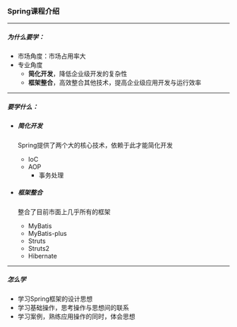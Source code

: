 ### Spring课程介绍

------------

##### 为什么要学：

- 市场角度：市场占用率大
- 专业角度
  - **简化开发**，降低企业级开发的复杂性
  - **框架整合**，高效整合其他技术，提高企业级应用开发与运行效率

---------------

##### 要学什么：

- ##### 简化开发

  Spring提供了两个大的核心技术，依赖于此才能简化开发

  - IoC
  - AOP
    - 事务处理

- ##### 框架整合

  整合了目前市面上几乎所有的框架

  - MyBatis
  - MyBatis-plus
  - Struts
  - Struts2
  - Hibernate

----------

##### 怎么学

- 学习Spring框架的设计思想
- 学习基础操作，思考操作与思想间的联系
- 学习案例，熟练应用操作的同时，体会思想